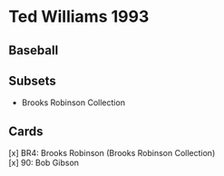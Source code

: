 # Ted Williams 1993 
## Baseball

## Subsets

- Brooks Robinson Collection

## Cards

[x] BR4: Brooks Robinson (Brooks Robinson Collection) <br>[x] 90: Bob Gibson <br>